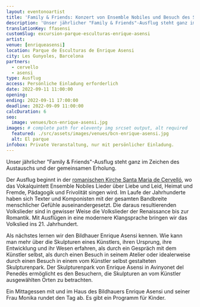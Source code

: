 ```yaml
---
layout: eventonoartist
title: 'Family & Friends: Konzert von Ensemble Nobiles und Besuch des Skulpturenparks von Enrique Asensi'
description: 'Unser jährlicher "Family & Friends"-Ausflug steht ganz im Zeichen des Austauschs und der gemeinsamen Erholung.'
translationKey: ffasensi
customSlug: excursion-parque-esculturas-enrique-asensi
artist:
venue: [enriqueasensi]
location: Parque de Esculturas de Enrique Asensi
city: Les Gunyoles, Barcelona
partners:
  - cervello
  - asensi
type: Ausflug
access: Persönliche Einladung erforderlich
date: 2022-09-11 11:00:00
opening:
ending: 2022-09-11 17:00:00
deadline: 2022-09-09 11:00:00
calcDuration: 6
seo:
  image: venues/bcn-enrique-asensi.jpg
images: # complete path for eleventy img srcset output, alt required
  featured: ./src/assets/images/venues/bcn-enrique-asensi.jpg
  alt: El parque
infobox: Private Veranstaltung, nur mit persönlicher Einladung.
---
```


Unser jährlicher "Family & Friends"-Ausflug steht ganz im Zeichen des Austauschs und der gemeinsamen Erholung.

Der Ausflug beginnt in der [romanischen Kirche Santa Maria de Cervelló](https://www.fundaciongoethe.org/de/orte/kirche-santa-maria-de-cervello/), wo das Vokalquintett Ensemble Nobiles Lieder über Liebe und Leid, Heimat und Fremde, Pädagogik und Frivolität singen wird. Im Laufe der Jahrhunderte haben sich Texter und Komponisten mit der gesamten Bandbreite menschlicher Gefühle auseinandergesetzt. Die daraus resultierenden Volkslieder sind in gewisser Weise die Volkslieder der Renaissance bis zur Romantik. Mit Ausflügen in eine modernere Klangsprache bringen wir das Volkslied ins 21. Jahrhundert.

Als nächstes lernen wir den Bildhauer Enrique Asensi kennen. Wie kann man mehr über die Skulpturen eines Künstlers, ihren Ursprung, ihre Entwicklung und ihr Wesen erfahren, als durch ein Gespräch mit dem Künstler selbst, als durch einen Besuch in seinem Atelier oder idealerweise durch einen Besuch in einem vom Künstler selbst gestalteten Skulpturenpark. Der Skulpturenpark von Enrique Asensi in Avinyonet del Penedès ermöglicht es den Besuchern, die Skulpturen an vom Künstler ausgewählten Orten zu betrachten.

Ein Mittagessen mit und im Haus des Bildhauers Enrique Asensi und seiner Frau Monika rundet den Tag ab.
Es gibt ein Programm für Kinder.

